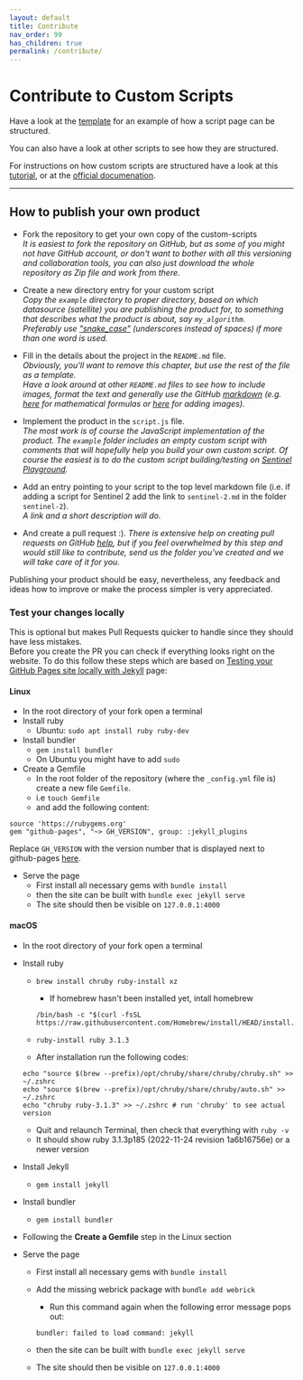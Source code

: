 ```yaml
---
layout: default
title: Contribute
nav_order: 99
has_children: true
permalink: /contribute/
---
```


# Contribute to Custom Scripts

Have a look at the [template](/contribute/example) for an example of how a script page can be structured.

You can also have a look at other scripts to see how they are structured.

For instructions on how custom scripts are structured have a look at this [tutorial](https://www.sentinel-hub.com/explore/education/custom-scripts-tutorial/), or at the [official documenation](https://docs.sentinel-hub.com/api/latest/evalscript/).

---

## How to publish your own product

* Fork the repository to get your own copy of the custom-scripts   
  _It is easiest to fork the repository on GitHub, but as some of you might not have GitHub account, or don't want to bother with all this versioning and collaboration tools, you can also just download the whole repository as Zip file and work from there._
  
* Create a new directory entry for your custom script   
  *Copy the `example` directory to proper directory, based on which datasource (satellite) you are publishing the product for, to something that describes what the product is about, say `my_algorithm`.*   
  *Preferably use ["snake_case"](https://simple.wikipedia.org/wiki/Snake_case) (underscores instead of spaces) if more than one word is used.*
  
* Fill in the details about the project in the `README.md` file.   
  *Obviously, you'll want to remove this chapter, but use the rest of the file as a template.*   
  *Have a look around at other `README.md` files to see how to include images, format the text and generally use the GitHub [markdown](https://help.github.com/categories/writing-on-github/) (e.g. [here](../sentinel-2/cby_cloud_detection/README.md) for mathematical formulas or [here](../sentinel-2/ndvi_uncertainty/README.md) for adding images).*
  
* Implement the product in the `script.js` file.   
  *The most work is of course the JavaScript implementation of the product. The `example` folder includes an empty custom script with comments that will hopefully help you build your own custom script. Of course the easiest is to do the custom script building/testing on [Sentinel Playground](https://apps.sentinel-hub.com/sentinel-playground/).*
  
* Add an entry pointing to your script to the top level markdown file (i.e. if adding a script for Sentinel 2 add the link to `sentinel-2.md` in the folder `sentinel-2`).   
  *A link and a short description will do.*
  
* And create a pull request :).
  *There is extensive help on creating pull requests on GitHub [help](https://help.github.com/categories/collaborating-with-issues-and-pull-requests/), but if you feel overwhelmed by this step and would still like to contribute, send us the folder you've created and we will take care of it for you.*

Publishing your product should be easy, nevertheless, any feedback and ideas how to improve or make the process simpler is very appreciated.

### Test your changes locally

This is optional but makes Pull Requests quicker to handle since they should have less mistakes.  
Before you create the PR you can check if everything looks right on the website. To do this follow these steps which are based on [Testing your GitHub Pages site locally with Jekyll](https://docs.github.com/en/pages/setting-up-a-github-pages-site-with-jekyll/testing-your-github-pages-site-locally-with-jekyll) page:

#### Linux
- In the root directory of your fork open a terminal
- Install ruby
  - Ubuntu: `sudo apt install ruby ruby-dev`
- Install bundler
  - `gem install bundler`
  - On Ubuntu you might have to add `sudo`
- Create a Gemfile
  - In the root folder of the repository (where the `_config.yml` file is) create a new file `Gemfile`.
  - i.e  `touch Gemfile`
  - and add the following content:

```
source 'https://rubygems.org'
gem "github-pages", "~> GH_VERSION", group: :jekyll_plugins
```

Replace `GH_VERSION` with the version number that is displayed next to github-pages [here](https://pages.github.com/versions/). 

- Serve the page
  - First install all necessary gems with `bundle install`
  - then the site can be built with `bundle exec jekyll serve`
  - The site should then be visible on `127.0.0.1:4000`

#### macOS
- In the root directory of your fork open a terminal
- Install ruby
  - `brew install chruby ruby-install xz`
    - If homebrew hasn't been installed yet, intall homebrew 

    ```
    /bin/bash -c "$(curl -fsSL https://raw.githubusercontent.com/Homebrew/install/HEAD/install.sh)"
    ```
  - `ruby-install ruby 3.1.3`
  - After installation run the following codes:

  ```
  echo "source $(brew --prefix)/opt/chruby/share/chruby/chruby.sh" >> ~/.zshrc
  echo "source $(brew --prefix)/opt/chruby/share/chruby/auto.sh" >> ~/.zshrc
  echo "chruby ruby-3.1.3" >> ~/.zshrc # run 'chruby' to see actual version
  ```
  - Quit and relaunch Terminal, then check that everything with `ruby -v`
  - It should show ruby 3.1.3p185 (2022-11-24 revision 1a6b16756e) or a newer version
- Install Jekyll
  - `gem install jekyll`
- Install bundler
  - `gem install bundler`
- Following the **Create a Gemfile** step in the Linux section
- Serve the page
  - First install all necessary gems with `bundle install`
  - Add the missing webrick package with `bundle add webrick`
    - Run this command again when the following error message pops out:

    ```
    bundler: failed to load command: jekyll
    ```
  - then the site can be built with `bundle exec jekyll serve`
  - The site should then be visible on `127.0.0.1:4000`
